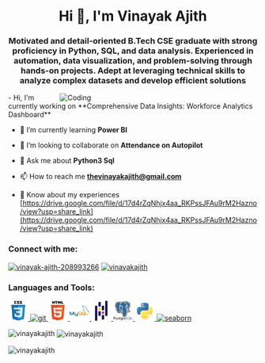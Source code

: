 
<h1 align="center">Hi 👋, I'm Vinayak Ajith</h1>
<h3 align="center">Motivated and detail-oriented B.Tech CSE graduate with strong proficiency in Python, SQL, and data analysis. Experienced in automation, data visualization, and problem-solving through hands-on projects. Adept at leveraging technical skills to analyze complex datasets and develop efficient solutions</h3>
<img align="right"alt="Coding" width="400"   src="https://cdn.dribbble.com/users/1162077/screenshots/3848914/programmer.gif">
- Hi, I'm currently working on **Comprehensive Data Insights: Workforce Analytics Dashboard**

- 🌱 I’m currently learning **Power BI**

- 👯 I’m looking to collaborate on **Attendance on Autopilot**

- 💬 Ask me about **Python3 Sql**

- 📫 How to reach me **thevinayakajith@gmail.com**

- 📄 Know about my experiences [https://drive.google.com/file/d/17d4rZqNhjx4aa_RKPssJFAu9rM2Hazno/view?usp=share_link](https://drive.google.com/file/d/17d4rZqNhjx4aa_RKPssJFAu9rM2Hazno/view?usp=share_link)

<h3 align="left">Connect with me:</h3>
<p align="left">
<a href="https://linkedin.com/in/vinayak-ajith-208993266" target="blank"><img align="center" src="https://raw.githubusercontent.com/rahuldkjain/github-profile-readme-generator/master/src/images/icons/Social/linked-in-alt.svg" alt="vinayak-ajith-208993266" height="30" width="40" /></a>
<a href="https://www.leetcode.com/vinayakajith" target="blank"><img align="center" src="https://raw.githubusercontent.com/rahuldkjain/github-profile-readme-generator/master/src/images/icons/Social/leet-code.svg" alt="vinayakajith" height="30" width="40" /></a>
</p>

<h3 align="left">Languages and Tools:</h3>
<p align="left"> <a href="https://www.w3schools.com/css/" target="_blank" rel="noreferrer"> <img src="https://raw.githubusercontent.com/devicons/devicon/master/icons/css3/css3-original-wordmark.svg" alt="css3" width="40" height="40"/> </a> <a href="https://git-scm.com/" target="_blank" rel="noreferrer"> <img src="https://www.vectorlogo.zone/logos/git-scm/git-scm-icon.svg" alt="git" width="40" height="40"/> </a> <a href="https://www.w3.org/html/" target="_blank" rel="noreferrer"> <img src="https://raw.githubusercontent.com/devicons/devicon/master/icons/html5/html5-original-wordmark.svg" alt="html5" width="40" height="40"/> </a> <a href="https://www.mysql.com/" target="_blank" rel="noreferrer"> <img src="https://raw.githubusercontent.com/devicons/devicon/master/icons/mysql/mysql-original-wordmark.svg" alt="mysql" width="40" height="40"/> </a> <a href="https://pandas.pydata.org/" target="_blank" rel="noreferrer"> <img src="https://raw.githubusercontent.com/devicons/devicon/2ae2a900d2f041da66e950e4d48052658d850630/icons/pandas/pandas-original.svg" alt="pandas" width="40" height="40"/> </a> <a href="https://www.postgresql.org" target="_blank" rel="noreferrer"> <img src="https://raw.githubusercontent.com/devicons/devicon/master/icons/postgresql/postgresql-original-wordmark.svg" alt="postgresql" width="40" height="40"/> </a> <a href="https://www.python.org" target="_blank" rel="noreferrer"> <img src="https://raw.githubusercontent.com/devicons/devicon/master/icons/python/python-original.svg" alt="python" width="40" height="40"/> </a> <a href="https://seaborn.pydata.org/" target="_blank" rel="noreferrer"> <img src="https://seaborn.pydata.org/_images/logo-mark-lightbg.svg" alt="seaborn" width="40" height="40"/> </a> </p>

<p><img align="left" src="https://github-readme-stats.vercel.app/api/top-langs?username=vinayakajith&show_icons=true&locale=en&layout=compact" alt="vinayakajith" /></p>

<p>&nbsp;<img align="center" src="https://github-readme-stats.vercel.app/api?username=vinayakajith&show_icons=true&locale=en" alt="vinayakajith" /></p>

<p><img align="center" src="https://github-readme-streak-stats.herokuapp.com/?user=vinayakajith&" alt="vinayakajith" /></p>
